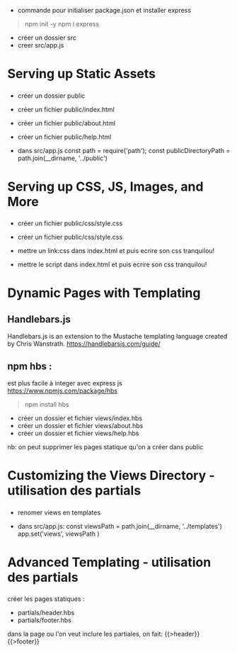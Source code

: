 - commande pour initialiser package.json et installer express

> npm init -y
> npm i express

- créer un dossier src
- creer src/app.js

#####
#   Serving up Static Assets 
#####

- créer un dossier public
- créer un fichier public/index.html
- créer un fichier public/about.html
- créer un fichier public/help.html

- dans src/app.js
    const path = require('path');
    const publicDirectoryPath = path.join(__dirname, '../public')


#####
#   Serving up CSS, JS, Images, and More
#####

- créer un fichier public/css/style.css
- créer un fichier public/css/style.css

- mettre un link:css dans index.html et puis ecrire son css tranquilou! 
- mettre le script dans index.html et puis ecrire son css tranquilou! 


#####
#   Dynamic Pages with Templating 
#####

Handlebars.js
--------------
Handlebars.js is an extension to the Mustache templating language created by Chris Wanstrath.
https://handlebarsjs.com/guide/

npm hbs : 
------
est plus facile à integer avec express js 
https://www.npmjs.com/package/hbs

> npm install hbs

- créer un dossier et fichier views/index.hbs
- créer un dossier et fichier views/about.hbs
- créer un dossier et fichier views/help.hbs

nb: on peut supprimer les pages statique qu'on a créer dans public



#####
# Customizing the Views Directory - utilisation des partials
#####

- renomer views en templates

-  dans src/app.js:
    const viewsPath = path.join(__dirname, '../templates')
    app.set('views', viewsPath )


#####
# Advanced Templating - utilisation des partials
#####

créer les pages statiques :
- partials/header.hbs
- partials/footer.hbs

dans la page ou l'on veut inclure les partiales, on fait:
{{>header}}
{{>footer}}
